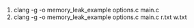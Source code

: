 1) clang -g -o memory_leak_example options.c main.c 
2) clang -g -o memory_leak_example options.c main.c r.txt w.txt